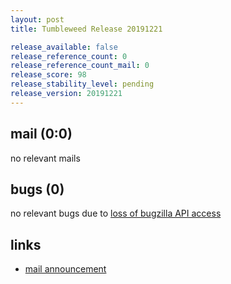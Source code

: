 ```yaml
---
layout: post
title: Tumbleweed Release 20191221

release_available: false
release_reference_count: 0
release_reference_count_mail: 0
release_score: 98
release_stability_level: pending
release_version: 20191221
---
```


## mail (0:0)

no relevant mails

## bugs (0)

<!--more-->

no relevant bugs due to [loss of bugzilla API access](https://bugzilla.opensuse.org/show_bug.cgi?id=1157722)



## links

- [mail announcement](https://lists.opensuse.org/opensuse-factory/2019-12/msg00178.html)
